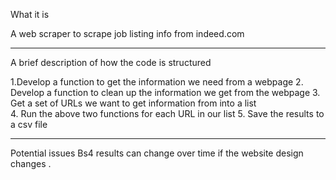 What it is 

A web scraper to scrape job listing info from indeed.com 

_____________________________
A brief description of how the code is structured 

1.Develop a function to get the information we need from a webpage 
2. Develop a function to clean up the information we get from the webpage 
3. Get a set of URLs we want to get information from into a list  
4. Run the above two functions for each URL in our list 
5. Save the results to a csv file 


______________________________

Potential issues 
Bs4 results can change over time if the website design changes . 

